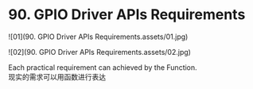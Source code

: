 # 90. GPIO Driver APIs Requirements



![01](90. GPIO Driver APIs Requirements.assets/01.jpg)

![02](90. GPIO Driver APIs Requirements.assets/02.jpg)

Each practical requirement can achieved by the Function.  
现实的需求可以用函数进行表达